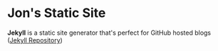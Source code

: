 # Jon's Static Site

**Jekyll** is a static site generator that's perfect for GitHub hosted blogs ([Jekyll Repository](https://github.com/jekyll/jekyll))
